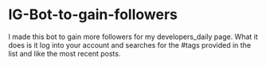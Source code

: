 # IG-Bot-to-gain-followers
I made this bot to gain more followers for my developers_daily page. What it does is it log into your account and searches for the #tags provided in the list and like the most recent posts.
